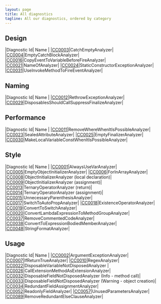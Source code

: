 ```yaml
---
layout: page
title: All diagnostics
tagline: All our diagnostics, ordered by category
---
```


## Design

|Diagnostic Id| Name |
|[CC0003](/diagnostics/CC0003.html)|CatchEmptyAnalyzer|
|[CC0004](/diagnostics/CC0004.html)|EmptyCatchBlockAnalyzer|
|[CC0016](/diagnostics/CC0016.html)|CopyEventToVariableBeforeFireAnalyzer|
|[CC0021](/diagnostics/CC0021.html)|NameOfAnalyzer|
|[CC0024](/diagnostics/CC0024.html)|StaticConstructorExceptionAnalyzer|
|[CC0031](/diagnostics/CC0031.html)|UseInvokeMethodToFireEventAnalyzer|

## Naming

|Diagnostic Id| Name |
|[CC0012](/diagnostics/CC0012.html)|RethrowExceptionAnalyzer|
|[CC0029](/diagnostics/CC0029.html)|DisposablesShouldCallSuppressFinalizeAnalyzer|

## Performance

|Diagnostic Id| Name |
|[CC0011](/diagnostics/CC0011.html)|RemoveWhereWhenItIsPossibleAnalyzer|
|[CC0023](/diagnostics/CC0023.html)|SealedAttributeAnalyzer|
|[CC0025](/diagnostics/CC0025.html)|EmptyFinalizerAnalyzer|
|[CC0030](/diagnostics/CC0030.html)|MakeLocalVariableConstWhenItIsPossibleAnalyzer|

## Style

|Diagnostic Id| Name |
|[CC0001](/diagnostics/CC0001.html)|AlwaysUseVarAnalyzer|
|[CC0005](/diagnostics/CC0005.html)|EmptyObjectInitializerAnalyzer|
|[CC0006](/diagnostics/CC0006.html)|ForInArrayAnalyzer|
|[CC0008](/diagnostics/CC0008.html)|ObjectInitializerAnalyzer (local declaration)|
|[CC0009](/diagnostics/CC0009.html)|ObjectInitializerAnalyzer (assignment)|
|[CC0013](/diagnostics/CC0013.html)|TernaryOperatorAnalyzer (return)|
|[CC0014](/diagnostics/CC0014.html)|TernaryOperatorAnalyzer (assignment)|
|[CC0015](/diagnostics/CC0015.html)|UnnecessaryParenthesisAnalyzer|
|[CC0017](/diagnostics/CC0017.html)|SwitchToAutoPropAnalyzer|
|[CC0018](/diagnostics/CC0018.html)|ExistenceOperatorAnalyzer|
|[CC0019](/diagnostics/CC0019.html)|ConvertToSwitchAnalyzer|
|[CC0020](/diagnostics/CC0020.html)|ConvertLambdaExpressionToMethodGroupAnalyzer|
|[CC0037](/diagnostics/CC0037.html)|RemoveCommentedCodeAnalyzer|
|[CC0038](/diagnostics/CC0038.html)|ConvertToExpressionBodiedMemberAnalyzer|
|[CC0048](/diagnostics/CC0048.html)|StringFormatAnalyzer|

## Usage

|Diagnostic Id| Name |
|[CC0002](/diagnostics/CC0002.html)|ArgumentExceptionAnalyzer|
|[CC0007](/diagnostics/CC0007.html)|IfReturnTrueAnalyzer|
|[CC0010](/diagnostics/CC0010.html)|RegexAnalyzer|
|[CC0022](/diagnostics/CC0022.html)|DisposableVariableNotDisposedAnalyzer |
|[CC0026](/diagnostics/CC0026.html)|CallExtensionMethodAsExtensionAnalyzer|
|[CC0032](/diagnostics/CC0032.html)|DisposableFieldNotDisposedAnalyzer (Info - method call)|
|[CC0033](/diagnostics/CC0033.html)|DisposableFieldNotDisposedAnalyzer (Warning - object creation)|
|[CC0034](/diagnostics/CC0034.html)|RedundantFieldAssignmentAnalyzer|
|[CC0052](/diagnostics/CC0052.html)|ReadonlyFieldAnalyzer|
|[CC0057](/diagnostics/CC0057.html)|UnusedParametersAnalyzer|
|[CC0089](/diagnostics/CC0089.html)|RemoveRedundantElseClauseAnalyzer|
